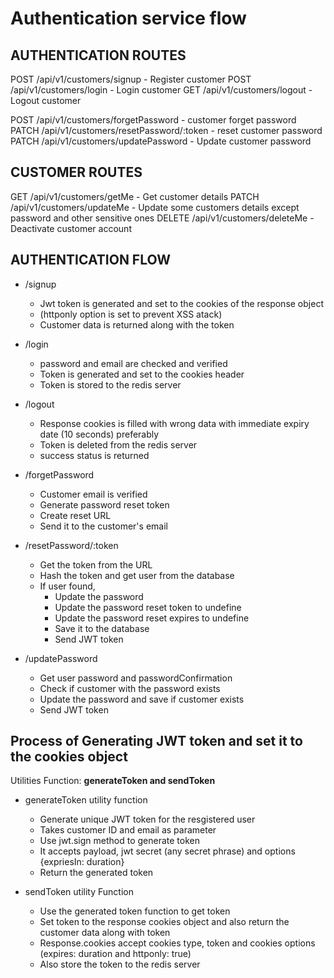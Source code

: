 # Authentication service flow

## AUTHENTICATION ROUTES

POST /api/v1/customers/signup - Register customer
POST /api/v1/customers/login - Login customer
GET /api/v1/customers/logout - Logout customer

POST /api/v1/customers/forgetPassword - customer forget password
PATCH /api/v1/customers/resetPassword/:token - reset customer password
PATCH /api/v1/customers/updatePassword - Update customer password

## CUSTOMER ROUTES

GET /api/v1/customers/getMe - Get customer details
PATCH /api/v1/customers/updateMe - Update some customers details except password and other sensitive ones
DELETE /api/v1/customers/deleteMe - Deactivate customer account

## AUTHENTICATION FLOW

- /signup

  - Jwt token is generated and set to the cookies of the response object
  - (httponly option is set to prevent XSS atack)
  - Customer data is returned along with the token

- /login

  - password and email are checked and verified
  - Token is generated and set to the cookies header
  - Token is stored to the redis server

- /logout

  - Response cookies is filled with wrong data with immediate expiry date (10 seconds) preferably
  - Token is deleted from the redis server
  - success status is returned

- /forgetPassword

  - Customer email is verified
  - Generate password reset token
  - Create reset URL
  - Send it to the customer's email

- /resetPassword/:token

  - Get the token from the URL
  - Hash the token and get user from the database
  - If user found,
    - Update the password
    - Update the password reset token to undefine
    - Update the password reset expires to undefine
    - Save it to the database
    - Send JWT token

- /updatePassword
  - Get user password and passwordConfirmation
  - Check if customer with the password exists
  - Update the password and save if customer exists
  - Send JWT token

## Process of Generating JWT token and set it to the cookies object

Utilities Function: **generateToken and sendToken**

- generateToken utility function

  - Generate unique JWT token for the resgistered user
  - Takes customer ID and email as parameter
  - Use jwt.sign method to generate token
  - It accepts payload, jwt secret (any secret phrase) and options {expriesIn: duration}
  - Return the generated token

- sendToken utility Function
  - Use the generated token function to get token
  - Set token to the response cookies object and also return the customer data along with token
  - Response.cookies accept cookies type, token and cookies options (expires: duration and httponly: true)
  - Also store the token to the redis server
